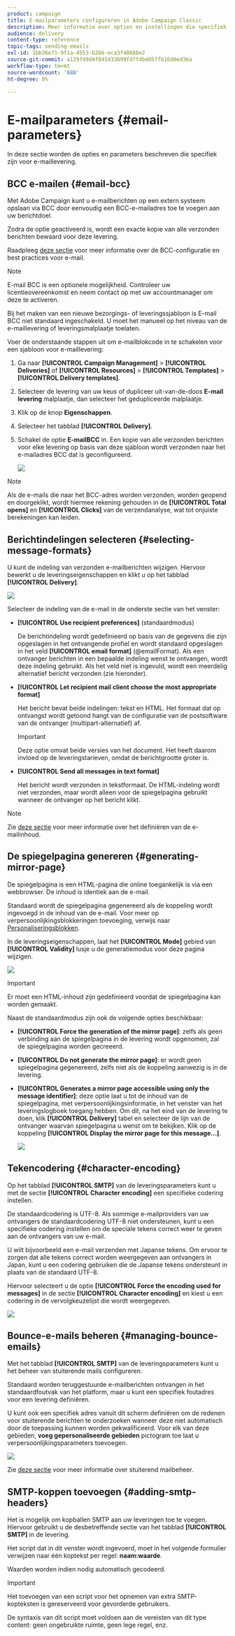```yaml
---
product: campaign
title: E-mailparameters configureren in Adobe Campaign Classic
description: Meer informatie over opties en instellingen die specifiek zijn voor e-maillevering.
audience: delivery
content-type: reference
topic-tags: sending-emails
exl-id: 1bb36e71-9f1a-4553-b266-eca3f48688e2
source-git-commit: a129f49d4f045433899fd7fdbd057fb16d0ed36a
workflow-type: tm+mt
source-wordcount: '888'
ht-degree: 8%

---
```


# E-mailparameters {#email-parameters}

In deze sectie worden de opties en parameters beschreven die specifiek zijn voor e-maillevering.

## BCC e-mailen {#email-bcc}

Met Adobe Campaign kunt u e-mailberichten op een extern systeem opslaan via BCC door eenvoudig een BCC-e-mailadres toe te voegen aan uw berichtdoel.

Zodra de optie geactiveerd is, wordt een exacte kopie van alle verzonden berichten bewaard voor deze levering.

Raadpleeg [deze sectie](../../installation/using/email-archiving.md) voor meer informatie over de BCC-configuratie en best practices voor e-mail.

>[!NOTE]
>
>E-mail BCC is een optionele mogelijkheid. Controleer uw licentieovereenkomst en neem contact op met uw accountmanager om deze te activeren.

Bij het maken van een nieuwe bezorgings- of leveringssjabloon is E-mail BCC niet standaard ingeschakeld. U moet het manueel op het niveau van de e-maillevering of leveringsmalplaatje toelaten.

Voer de onderstaande stappen uit om e-mailblokcode in te schakelen voor een sjabloon voor e-maillevering:

1. Ga naar **[!UICONTROL Campaign Management]** > **[!UICONTROL Deliveries]** of **[!UICONTROL Resources]** > **[!UICONTROL Templates]** > **[!UICONTROL Delivery templates]**.
1. Selecteer de levering van uw keus of dupliceer uit-van-de-doos **E-mail levering** malplaatje, dan selecteer het gedupliceerde malplaatje.
1. Klik op de knop **Eigenschappen**.
1. Selecteer het tabblad **[!UICONTROL Delivery]**. 
1. Schakel de optie **E-mailBCC** in. Een kopie van alle verzonden berichten voor elke levering op basis van deze sjabloon wordt verzonden naar het e-mailadres BCC dat is geconfigureerd.

   ![](assets/s_ncs_user_wizard_archiving.png)

>[!NOTE]
>
>Als de e-mails die naar het BCC-adres worden verzonden, worden geopend en doorgeklikt, wordt hiermee rekening gehouden in de **[!UICONTROL Total opens]** en **[!UICONTROL Clicks]** van de verzendanalyse, wat tot onjuiste berekeningen kan leiden.

## Berichtindelingen selecteren {#selecting-message-formats}

U kunt de indeling van verzonden e-mailberichten wijzigen. Hiervoor bewerkt u de leveringseigenschappen en klikt u op het tabblad **[!UICONTROL Delivery]**.

![](assets/s_ncs_user_wizard_email_param.png)

Selecteer de indeling van de e-mail in de onderste sectie van het venster:

* **[!UICONTROL Use recipient preferences]** (standaardmodus)

   De berichtindeling wordt gedefinieerd op basis van de gegevens die zijn opgeslagen in het ontvangende profiel en wordt standaard opgeslagen in het veld **[!UICONTROL email format]** (@emailFormat). Als een ontvanger berichten in een bepaalde indeling wenst te ontvangen, wordt deze indeling gebruikt. Als het veld niet is ingevuld, wordt een meerdelig alternatief bericht verzonden (zie hieronder).

* **[!UICONTROL Let recipient mail client choose the most appropriate format]**

   Het bericht bevat beide indelingen: tekst en HTML. Het formaat dat op ontvangst wordt getoond hangt van de configuratie van de postsoftware van de ontvanger (multipart-alternatief) af.

   >[!IMPORTANT]
   >
   >Deze optie omvat beide versies van het document. Het heeft daarom invloed op de leveringstarieven, omdat de berichtgrootte groter is.

* **[!UICONTROL Send all messages in text format]**

   Het bericht wordt verzonden in tekstformaat. De HTML-indeling wordt niet verzonden, maar wordt alleen voor de spiegelpagina gebruikt wanneer de ontvanger op het bericht klikt.

>[!NOTE]
>
>Zie [deze sectie](defining-the-email-content.md) voor meer informatie over het definiëren van de e-mailinhoud.

## De spiegelpagina genereren {#generating-mirror-page}

De spiegelpagina is een HTML-pagina die online toegankelijk is via een webbrowser. De inhoud is identiek aan de e-mail.

Standaard wordt de spiegelpagina gegenereerd als de koppeling wordt ingevoegd in de inhoud van de e-mail. Voor meer op verpersoonlijkingsblokkeringen toevoeging, verwijs naar [Personaliseringsblokken](personalization-blocks.md).

In de leveringseigenschappen, laat het **[!UICONTROL Mode]** gebied van **[!UICONTROL Validity]** lusje u de generatiemodus voor deze pagina wijzigen.

![](assets/s_ncs_user_wizard_miror_page_mode.png)

>[!IMPORTANT]
>
>Er moet een HTML-inhoud zijn gedefinieerd voordat de spiegelpagina kan worden gemaakt.

Naast de standaardmodus zijn ook de volgende opties beschikbaar:

* **[!UICONTROL Force the generation of the mirror page]**: zelfs als geen verbinding aan de spiegelpagina in de levering wordt opgenomen, zal de spiegelpagina worden gecreeerd.
* **[!UICONTROL Do not generate the mirror page]**: er wordt geen spiegelpagina gegenereerd, zelfs niet als de koppeling aanwezig is in de levering.
* **[!UICONTROL Generates a mirror page accessible using only the message identifier]**: deze optie laat u tot de inhoud van de spiegelpagina, met verpersoonlijkingsinformatie, in het venster van het leveringslogboek toegang hebben. Om dit, na het eind van de levering te doen, klik **[!UICONTROL Delivery]** tabel en selecteer de lijn van de ontvanger waarvan spiegelpagina u wenst om te bekijken. Klik op de koppeling **[!UICONTROL Display the mirror page for this message...]**.

   ![](assets/s_ncs_user_wizard_miror_page_link.png)

## Tekencodering {#character-encoding}

Op het tabblad **[!UICONTROL SMTP]** van de leveringsparameters kunt u met de sectie **[!UICONTROL Character encoding]** een specifieke codering instellen.

De standaardcodering is UTF-8. Als sommige e-mailproviders van uw ontvangers de standaardcodering UTF-8 niet ondersteunen, kunt u een specifieke codering instellen om de speciale tekens correct weer te geven aan de ontvangers van uw e-mail.

U wilt bijvoorbeeld een e-mail verzenden met Japanse tekens. Om ervoor te zorgen dat alle tekens correct worden weergegeven aan ontvangers in Japan, kunt u een codering gebruiken die de Japanse tekens ondersteunt in plaats van de standaard UTF-8.

Hiervoor selecteert u de optie **[!UICONTROL Force the encoding used for messages]** in de sectie **[!UICONTROL Character encoding]** en kiest u een codering in de vervolgkeuzelijst die wordt weergegeven.

![](assets/s_ncs_user_email_del_properties_smtp_tab_encoding.png)

## Bounce-e-mails beheren {#managing-bounce-emails}

Met het tabblad **[!UICONTROL SMTP]** van de leveringsparameters kunt u het beheer van stuiterende mails configureren.

Standaard worden teruggestuurde e-mailberichten ontvangen in het standaardfoutvak van het platform, maar u kunt een specifiek foutadres voor een levering definiëren.

U kunt ook een specifiek adres vanuit dit scherm definiëren om de redenen voor stuiterende berichten te onderzoeken wanneer deze niet automatisch door de toepassing kunnen worden gekwalificeerd. Voor elk van deze gebieden, **voeg gepersonaliseerde gebieden** pictogram toe laat u verpersoonlijkingsparameters toevoegen.

![](assets/s_ncs_user_email_del_properties_smtp_tab.png)

Zie [deze sectie](understanding-delivery-failures.md#bounce-mail-management) voor meer informatie over stuiterend mailbeheer.

## SMTP-koppen toevoegen {#adding-smtp-headers}

Het is mogelijk om kopballen SMTP aan uw leveringen toe te voegen. Hiervoor gebruikt u de desbetreffende sectie van het tabblad **[!UICONTROL SMTP]** in de levering.

Het script dat in dit venster wordt ingevoerd, moet in het volgende formulier verwijzen naar één koptekst per regel: **naam:waarde**.

Waarden worden indien nodig automatisch gecodeerd.

>[!IMPORTANT]
>
>Het toevoegen van een script voor het opnemen van extra SMTP-kopteksten is gereserveerd voor gevorderde gebruikers.
>
>De syntaxis van dit script moet voldoen aan de vereisten van dit type content: geen ongebruikte ruimte, geen lege regel, enz.

